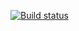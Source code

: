 [![Build status](https://wdcdavyc.visualstudio.com/LogAn/_apis/build/status/LogAn-ASP.NET%20Core-CI)](https://wdcdavyc.visualstudio.com/LogAn/_build/latest?definitionId=-1)
